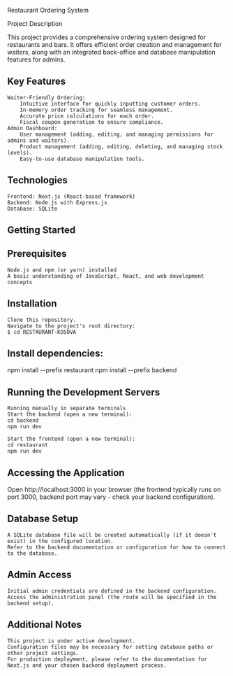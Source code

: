 Restaurant Ordering System

Project Description

This project provides a comprehensive ordering system designed for restaurants and bars. It offers efficient order creation and management for waiters, along with an integrated back-office and database manipulation features for admins.

## Key Features

    Waiter-Friendly Ordering:
        Intuitive interface for quickly inputting customer orders.
        In-memory order tracking for seamless management.
        Accurate price calculations for each order.
        Fiscal coupon generation to ensure compliance.
    Admin Dashboard:
        User management (adding, editing, and managing permissions for admins and waiters).
        Product management (adding, editing, deleting, and managing stock levels).
        Easy-to-use database manipulation tools.

## Technologies

    Frontend: Next.js (React-based framework)
    Backend: Node.js with Express.js
    Database: SQLite

## Getting Started

## Prerequisites

    Node.js and npm (or yarn) installed
    A basic understanding of JavaScript, React, and web development concepts

## Installation

    Clone this repository.
    Navigate to the project's root directory:
    $ cd RESTAURANT-KOSOVA

## Install dependencies:

npm install --prefix restaurant
npm install --prefix backend

## Running the Development Servers
    Running manually in separate terminals  
    Start the backend (open a new terminal):
    cd backend
    npm run dev

    Start the frontend (open a new terminal):
    cd restaurant
    npm run dev

## Accessing the Application

Open http://localhost:3000 in your browser (the frontend typically runs on port 3000, backend port may vary - check your backend configuration).


## Database Setup

    A SQLite database file will be created automatically (if it doesn't exist) in the configured location.
    Refer to the backend documentation or configuration for how to connect to the database.

## Admin Access

    Initial admin credentials are defined in the backend configuration.
    Access the administration panel (the route will be specified in the backend setup).

## Additional Notes

    This project is under active development.
    Configuration files may be necessary for setting database paths or other project settings.
    For production deployment, please refer to the documentation for Next.js and your chosen backend deployment process.
